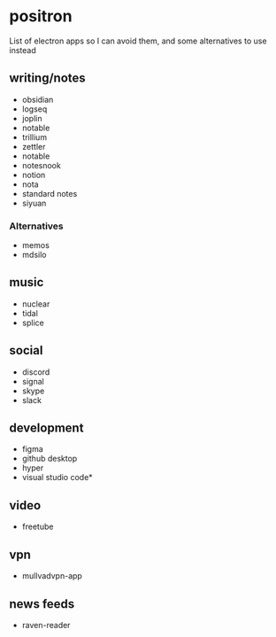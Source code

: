 # positron
List of electron apps so I can avoid them, and some alternatives to use instead

## writing/notes
* obsidian
* logseq
* joplin
* notable
* trillium
* zettler
* notable
* notesnook
* notion
* nota
* standard notes
* siyuan
### Alternatives
* memos
* mdsilo
## music
* nuclear
* tidal
* splice

## social
* discord
* signal
* skype
* slack

## development
* figma
* github desktop
* hyper
* visual studio code*

## video
* freetube

## vpn
* mullvadvpn-app

## news feeds
* raven-reader
